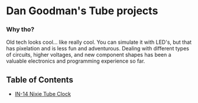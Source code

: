 # Dan Goodman's Tube projects

### Why tho?

Old tech looks cool... like really cool. You can simulate it with LED's, but that has pixelation and is less fun and adventurous. Dealing with different types of circuits, higher voltages, and new component shapes has been a valuable electronics and programming experience so far. 

## Table of Contents
- [IN-14 Nixie Tube Clock](in-14Clock)
